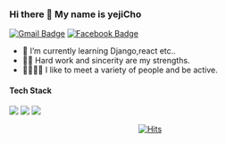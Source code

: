 ### Hi there 👋 My name is yejiCho

[![Gmail Badge](https://img.shields.io/badge/Gmail-d14836?style=flat-square&logo=Gmail&logoColor=white&link=mailto:choyeji1591@gmail.com)](mailto:choyeji1591@gmail.com)
  [![Facebook Badge](https://img.shields.io/badge/facebook-1877f2?style=flat-square&logo=facebook&logoColor=white&link=https://www.facebook.com/profile.php?id=100012938438144)](https://www.facebook.com/profile.php?id=100012938438144)

- 🌱 I’m currently learning Django,react etc..
- 🐱‍🚀 Hard work and sincerity are my strengths.
- 👨‍👩‍👧‍👦 I like to meet a variety of people and be active.


#### Tech Stack

<img src="https://img.shields.io/badge/JAVA-007396?style=for-the-badge&logo=java&logoColor=white"> <img src="https://img.shields.io/badge/Spring-6DB33F?style=for-the-badge&logo=Spring&logoColor=white"> <img src="https://img.shields.io/badge/mysql-4479A1?style=for-the-badge&logo=mysql&logoColor=white">



<div align=center>

[![Hits](https://hits.seeyoufarm.com/api/count/incr/badge.svg?url=https%3A%2F%2Fgithub.com%2FyejiCho)](https://hits.seeyoufarm.com)

</div>


<!--
**yejiCho/yejiCho** is a ✨ _special_ ✨ repository because its `README.md` (this file) appears on your GitHub profile.

Here are some ideas to get you started:

- 🔭 I’m currently working on ...
- 🌱 I’m currently learning ...
- 👯 I’m looking to collaborate on ...
- 🤔 I’m looking for help with ...
- 💬 Ask me about ...
- 📫 How to reach me: ...
- 😄 Pronouns: ...
- ⚡ Fun fact: ...
-->
